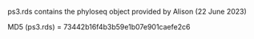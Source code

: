 ps3.rds contains the phyloseq object provided by Alison (22 June 2023)

MD5 (ps3.rds) = 73442b16f4b3b59e1b07e901caefe2c6
